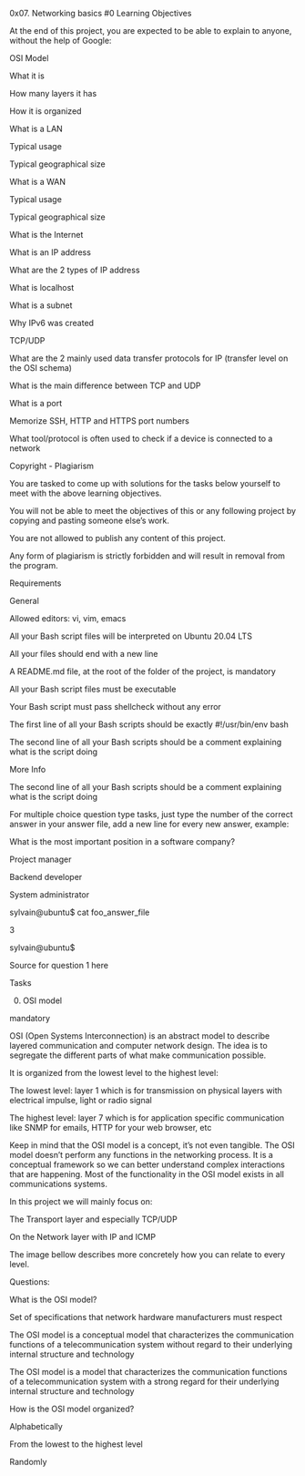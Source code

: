 0x07. Networking basics #0
Learning Objectives

At the end of this project, you are expected to be able to explain to anyone, without the help of Google:



OSI Model

What it is

How many layers it has

How it is organized

What is a LAN

Typical usage

Typical geographical size

What is a WAN

Typical usage

Typical geographical size

What is the Internet

What is an IP address

What are the 2 types of IP address

What is localhost

What is a subnet

Why IPv6 was created

TCP/UDP

What are the 2 mainly used data transfer protocols for IP (transfer level on the OSI schema)

What is the main difference between TCP and UDP

What is a port

Memorize SSH, HTTP and HTTPS port numbers

What tool/protocol is often used to check if a device is connected to a network

Copyright - Plagiarism

You are tasked to come up with solutions for the tasks below yourself to meet with the above learning objectives.

You will not be able to meet the objectives of this or any following project by copying and pasting someone else’s work.

You are not allowed to publish any content of this project.

Any form of plagiarism is strictly forbidden and will result in removal from the program.

Requirements

General

Allowed editors: vi, vim, emacs

All your Bash script files will be interpreted on Ubuntu 20.04 LTS

All your files should end with a new line

A README.md file, at the root of the folder of the project, is mandatory

All your Bash script files must be executable

Your Bash script must pass shellcheck without any error

The first line of all your Bash scripts should be exactly #!/usr/bin/env bash

The second line of all your Bash scripts should be a comment explaining what is the script doing

More Info

The second line of all your Bash scripts should be a comment explaining what is the script doing



For multiple choice question type tasks, just type the number of the correct answer in your answer file, add a new line for every new answer, example:



What is the most important position in a software company?



Project manager

Backend developer

System administrator

sylvain@ubuntu$ cat foo_answer_file

3

sylvain@ubuntu$

Source for question 1 here



Tasks

0. OSI model

mandatory

OSI (Open Systems Interconnection) is an abstract model to describe layered communication and computer network design. The idea is to segregate the different parts of what make communication possible.



It is organized from the lowest level to the highest level:



The lowest level: layer 1 which is for transmission on physical layers with electrical impulse, light or radio signal

The highest level: layer 7 which is for application specific communication like SNMP for emails, HTTP for your web browser, etc

Keep in mind that the OSI model is a concept, it’s not even tangible. The OSI model doesn’t perform any functions in the networking process. It is a conceptual framework so we can better understand complex interactions that are happening. Most of the functionality in the OSI model exists in all communications systems.







In this project we will mainly focus on:



The Transport layer and especially TCP/UDP

On the Network layer with IP and ICMP

The image bellow describes more concretely how you can relate to every level.







Questions:



What is the OSI model?



Set of specifications that network hardware manufacturers must respect

The OSI model is a conceptual model that characterizes the communication functions of a telecommunication system without regard to their underlying internal structure and technology

The OSI model is a model that characterizes the communication functions of a telecommunication system with a strong regard for their underlying internal structure and technology

How is the OSI model organized?



Alphabetically

From the lowest to the highest level

Randomly
